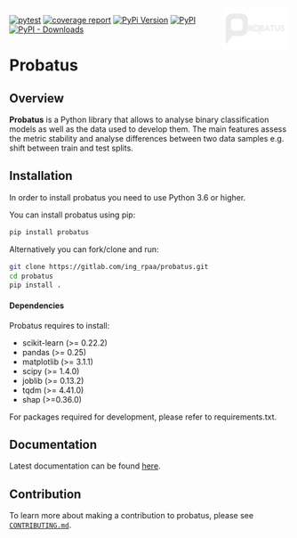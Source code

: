 <img src="docs/img/logo_large_white.png" width="120" align="right">

[![pytest](https://github.com/ing_rpaa/probatus/workflows/unit_tests/badge.svg)](https://github.com/ing_rpaa/probatus/actions)
[![coverage report](https://gitlab.com/ing_rpaa/probatus/badges/master/coverage.svg)](https://gitlab.com/ing_rpaa/probatus/-/commits/master)
[![PyPi Version](https://img.shields.io/pypi/pyversions/probatus)](#)
[![PyPI](https://img.shields.io/pypi/v/probatus)](#)
[![PyPI - Downloads](https://img.shields.io/pypi/dm/probatus)](#)

# Probatus

## Overview

**Probatus** is a Python library that allows to analyse binary classification models as well as the data used to develop them.
The main features assess the metric stability and analyse differences between two data samples e.g. shift between train and test splits.

## Installation

In order to install probatus you need to use Python 3.6 or higher.

You can install probatus using pip:

```bash
pip install probatus
```

Alternatively you can fork/clone and run:

```bash
git clone https://gitlab.com/ing_rpaa/probatus.git
cd probatus
pip install .
```

#### Dependencies

Probatus requires to install:

- scikit-learn (>= 0.22.2)
- pandas (>= 0.25)
- matplotlib (>= 3.1.1)
- scipy (>= 1.4.0)
- joblib (>= 0.13.2)
- tqdm (>= 4.41.0)
- shap (>=0.36.0)


For packages required for development, please refer to requirements.txt.

## Documentation

Latest documentation can be found [here](https://probatus.readthedocs.io/en/latest/).

## Contribution

To learn more about making a contribution to probatus, please see [`CONTRIBUTING.md`](CONTRIBUTING.md).